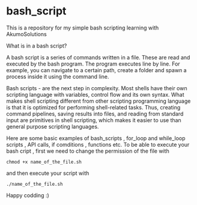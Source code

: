 # bash_script

This is a repository for my simple bash scripting learning with AkumoSolutions

What is in a bash script?

A bash script is a series of commands written in a file. These are read and executed by the bash program. The program executes line by line. For example, you can navigate to a certain path, create a folder and spawn a process inside it using the command line.

Bash scripts - are the next step in complexity. Most shells have their own scripting language with variables, control flow and its own syntax. What makes shell scripting different from other scripting programming language is that it is optimized for performing shell-related tasks. Thus, creating command pipelines, saving results into files, and reading from standard input are primitives in shell scripting, which makes it easier to use than general purpose scripting languages.

Here are some basic examples of bash_scripts , for_loop and while_loop scripts , API calls, if comditions , functions etc.
To be able to execute your bash cript , first we need to change the permission of the file with 
```
chmod +x name_of_the_file.sh
```
and then execute your script with 
```
./name_of_the_file.sh
```

Happy codding :)
